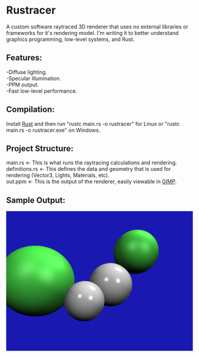 # Rustracer
A custom software raytraced 3D renderer that uses no external libraries or frameworks for it's rendering model. I'm writing it to better understand graphics programming, low-level systems, and Rust.

## Features:
-Diffuse lighting.\
-Specular illumination.\
-PPM output.\
-Fast low-level performance.

## Compilation:
Install [Rust]((https://www.rust-lang.org/tools/install)) and then run "rustc main.rs -o rustracer" for Linux or "rustc main.rs -o rustracer.exe" on Windows.

## Project Structure:
main.rs <- This is what runs the raytracing calculations and rendering.\
definitions.rs <- This defines the data and geometry that is used for rendering (Vector3, Lights, Materials, etc).\
out.ppm <- This is the output of the renderer, easily viewable in [GIMP](https://www.gimp.org/downloads/).

## Sample Output:
![A raytraced render from Rustracer.](out.png "Render")
